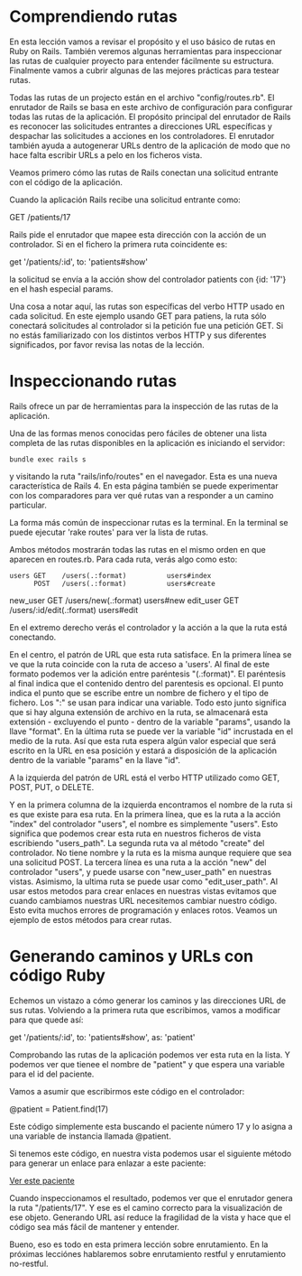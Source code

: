 # Comprendiendo rutas

En esta lección vamos a revisar el propósito y el uso básico de rutas en Ruby on Rails. También veremos algunas herramientas para inspeccionar las rutas de cualquier proyecto para entender fácilmente su estructura. Finalmente vamos a cubrir algunas de las mejores prácticas para testear rutas.

Todas las rutas de un projecto están en el archivo "config/routes.rb". El enrutador de Rails se basa en este archivo de configuración para configurar todas las rutas de la aplicación. El propósito principal del enrutador de Rails es reconocer las solicitudes entrantes a direcciones URL específicas y despachar las solicitudes a acciones en los controladores. El enrutador también ayuda a autogenerar URLs dentro de la aplicación de modo que no hace falta escribir URLs a pelo en los ficheros vista.

Veamos primero cómo las rutas de Rails conectan una solicitud entrante con el código de la aplicación.

Cuando la aplicación Rails recibe una solicitud entrante como:

GET /patients/17

Rails pide el enrutador que mapee esta dirección con la acción de un controlador. Si en el fichero la primera ruta coincidente es:

get '/patients/:id', to: 'patients#show'

la solicitud se envía a la acción show del controlador patients con {id: '17'} en el hash especial params.

Una cosa a notar aquí, las rutas son específicas del verbo HTTP usado en cada solicitud. En este ejemplo usando GET para patiens, la ruta sólo conectará  solicitudes al controlador si la petición fue una petición GET. Si no estás familiarizado con los distintos verbos HTTP y sus diferentes significados, por favor revisa las notas de la lección.

# Inspeccionando rutas

Rails ofrece un par de herramientas para la inspección de las rutas de la aplicación.

Una de las formas menos conocidas pero fáciles de obtener una lista completa de las rutas disponibles en la aplicación es iniciando el servidor:
```
bundle exec rails s
```
y visitando la ruta "rails/info/routes" en el navegador.
Esta es una nueva característica de Rails 4. En esta página también se puede experimentar con los comparadores para ver qué rutas van a responder a un camino particular.


La forma más común de inspeccionar rutas es la terminal. En la terminal se puede ejecutar 'rake routes' para ver la lista de rutas.

Ambos métodos mostrarán todas las rutas en el mismo orden en que aparecen en routes.rb. Para cada ruta, verás algo como esto:

    users GET    /users(.:format)          users#index
          POST   /users(.:format)          users#create
 new_user GET    /users/new(.:format)      users#new
edit_user GET    /users/:id/edit(.:format) users#edit

En el extremo derecho verás el controlador y la acción a la que la ruta está conectando.

En el centro, el patrón de URL que esta ruta satisface. En la primera línea se ve que la ruta coincide con la ruta de acceso a 'users'. Al final de este formato podemos ver la adición entre paréntesis "(.:format)". El paréntesis al final indica que el contenido dentro del parentesis es opcional. El punto indica el punto que se escribe entre un nombre de fichero y el tipo de fichero. Los ":" se usan para indicar una variable. Todo esto junto significa que si hay alguna extensión de archivo en la ruta, se almacenará esta extensión - excluyendo el punto - dentro de la variable "params", usando la llave "format".
En la última ruta se puede ver la variable "id" incrustada en el medio de la ruta. Así que esta ruta espera algún valor especial que será escrito en la URL en esa posición y estará a disposición de la aplicación dentro de la variable "params" en la llave "id".

A la izquierda del patrón de URL está el verbo HTTP utilizado como GET, POST, PUT, o DELETE.

Y en la primera columna de la izquierda encontramos el nombre de la ruta si es que existe para esa ruta. En la primera línea, que es la ruta a la acción "index" del controlador "users", el nombre es simplemente "users". Esto significa que podemos crear esta ruta en nuestros ficheros de vista escribiendo "users_path". La segunda ruta va al método "create" del controlador. No tiene nombre y la ruta es la misma aunque requiere que sea una solicitud POST.
La tercera línea es una ruta a la acción "new" del controlador "users", y puede usarse con "new_user_path" en nuestras vistas. Asimismo, la ultima ruta se puede usar como "edit_user_path". Al usar estos metodos para crear enlaces en nuestras vistas evitamos que cuando cambiamos nuestras URL necesitemos cambiar nuestro código. Esto evita muchos errores de programación y enlaces rotos.
Veamos un ejemplo de estos métodos para crear rutas.


# Generando caminos y URLs con código Ruby

Echemos un vistazo a cómo generar los caminos y las direcciones URL de sus rutas. Volviendo a la primera ruta que escribimos, vamos a modificar para que quede así:

get '/patients/:id', to: 'patients#show', as: 'patient'

Comprobando las rutas de la aplicación podemos ver esta ruta en la lista. Y podemos ver que tienee el nombre de "patient" y que espera una variable para el id del paciente.

Vamos a asumir que escribirmos este código en el controlador:

@patient = Patient.find(17)

Este código simplemente esta buscando el paciente número 17 y lo asigna a una variable de instancia llamada @patient.

Si tenemos este código, en nuestra vista podemos usar el siguiente método para generar un enlace para enlazar a este paciente:

<a href="<%= patient_path(@patient) %> "> Ver este paciente</a>

Cuando inspeccionamos el resultado, podemos ver que el enrutador genera la ruta "/patients/17". Y ese es el camino correcto para la visualización de ese objeto. Generando URL así reduce la fragilidad de la vista y hace que el código sea más fácil de mantener y entender.

Bueno, eso es todo en esta primera lección sobre enrutamiento. En la próximas lecciónes hablaremos sobre enrutamiento restful y enrutamiento no-restful.